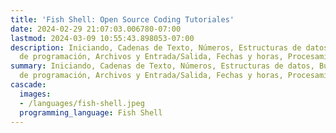 ```yaml
---
title: 'Fish Shell: Open Source Coding Tutoriales'
date: 2024-02-29 21:07:03.006780-07:00
lastmod: 2024-03-09 10:55:43.898053-07:00
description: Iniciando, Cadenas de Texto, Números, Estructuras de datos, Buenas prácticas
  de programación, Archivos y Entrada/Salida, Fechas y horas, Procesamiento de…
summary: Iniciando, Cadenas de Texto, Números, Estructuras de datos, Buenas prácticas
  de programación, Archivos y Entrada/Salida, Fechas y horas, Procesamiento de…
cascade:
  images:
  - /languages/fish-shell.jpeg
  programming_language: Fish Shell
---
```

